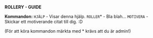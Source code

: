 **ROLLERY - GUIDE**

**Kommandon:**
`HJÄLP` - Visar denna hjälp.
`ROLLER`* - Bla blah...
`MOTIVERA` - Skickar ett motiverande citat till dig. :D

(För att köra kommandon märkta med * krävs att du är admin!)